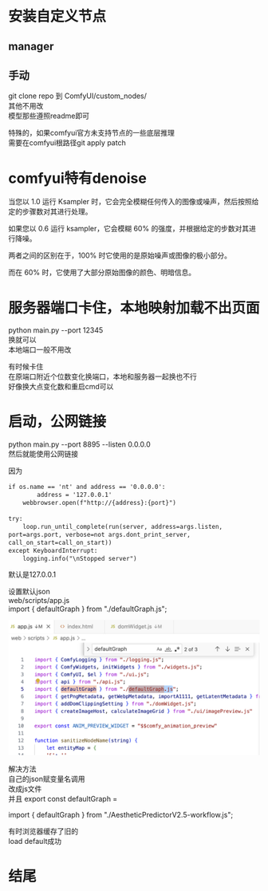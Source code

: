 # 安装自定义节点
## manager
## 手动
git clone repo 到 ComfyUI/custom_nodes/    
其他不用改    
模型那些遵照readme即可   

特殊的，如果comfyui官方未支持节点的一些底层推理    
需要在comfyui根路径git apply patch      


# comfyui特有denoise
当您以 1.0 运行 Ksampler 时，它会完全模糊任何传入的图像或噪声，然后按照给定的步骤数对其进行处理。

如果您以 0.6 运行 ksampler，它会模糊 60% 的强度，并根据给定的步数对其进行降噪。

两者之间的区别在于，100% 时它使用的是原始噪声或图像的极小部分。

而在 60% 时，它使用了大部分原始图像的颜色、明暗信息。


# 服务器端口卡住，本地映射加载不出页面
python main.py --port 12345   
换就可以   
本地端口一般不用改   

有时候卡住    
在原端口附近个位数变化换端口，本地和服务器一起换也不行    
好像换大点变化数和重启cmd可以   


# 启动，公网链接
python main.py --port 8895 --listen 0.0.0.0    
然后就能使用公网链接   


因为 


    if os.name == 'nt' and address == '0.0.0.0':
            address = '127.0.0.1'
        webbrowser.open(f"http://{address}:{port}")

    try:
        loop.run_until_complete(run(server, address=args.listen, port=args.port, verbose=not args.dont_print_server, call_on_start=call_on_start))
    except KeyboardInterrupt:
        logging.info("\nStopped server")


默认是127.0.0.1    

设置默认json     
web/scripts/app.js     
import { defaultGraph } from "./defaultGraph.js";    

![alt text](assets/comfyui/image.png)

解决方法    
自己的json赋变量名调用   
改成js文件   
并且 export const defaultGraph =    

import { defaultGraph } from "./AestheticPredictorV2.5-workflow.js";


有时浏览器缓存了旧的    
load default成功    





# 结尾





